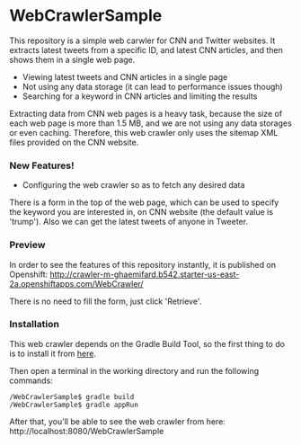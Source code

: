 # WebCrawlerSample
 
This repository is a simple web carwler for CNN and Twitter websites. It extracts latest tweets from a specific ID, and latest CNN articles, and then shows them in a single web page. 

  - Viewing latest tweets and CNN articles in a single page
  - Not using any data storage (it can lead to performance issues though)
  - Searching for a keyword in CNN articles and limiting the results

Extracting data from CNN web pages is a heavy task, because the size of each web page is more than 1.5 MB, and we are not using any data storages or even caching. Therefore, this web crawler only uses the sitemap XML files provided on the CNN website.  

### New Features!

  - Configuring the web crawler so as to fetch any desired data 

There is a form in the top of the web page, which can be used to specify the keyword you are interested in, on CNN website (the default value is 'trump'). Also we can get the latest tweets of anyone in Tweeter.

### Preview

In order to see the features of this repository instantly, it is published on Openshift: http://crawler-m-ghaemifard.b542.starter-us-east-2a.openshiftapps.com/WebCrawler/

There is no need to fill the form, just click 'Retrieve'.

### Installation

This web crawler depends on the Gradle Build Tool, so the first thing to do is to install it from [here](https://gradle.org/install/).

Then open a terminal in the working directory and run the following commands:

``` 
/WebCrawlerSample$ gradle build
/WebCrawlerSample$ gradle appRun
```

After that, you'll be able to see the web crawler from here: http://localhost:8080/WebCrawlerSample

 
